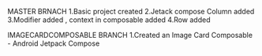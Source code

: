 MASTER BRNACH
1.Basic project created
2.Jetack compose Column added
3.Modifier added , context in composable added
4.Row added

IMAGECARDCOMPOSABLE BRANCH 
1.Created an Image Card Composable - Android Jetpack Compose
